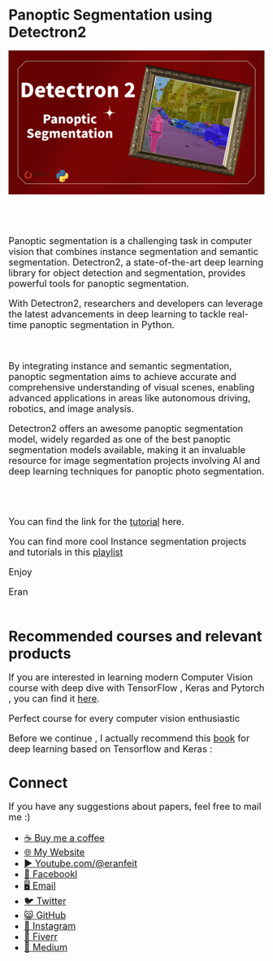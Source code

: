 # Panoptic Segmentation using Detectron2
<p align="center">
  <img width="800" src="Panoptic-Segmentation.png" "image">
</p>

##
<br/><br/> 

<font size= "4" >
Panoptic segmentation is a challenging task in computer vision that combines instance segmentation and semantic segmentation. Detectron2, a state-of-the-art deep learning library for object detection and segmentation, provides powerful tools for panoptic segmentation. 

With Detectron2, researchers and developers can leverage the latest advancements in deep learning to tackle real-time panoptic segmentation in Python. 

<br/><br/> 
By integrating instance and semantic segmentation, panoptic segmentation aims to achieve accurate and comprehensive understanding of visual scenes, enabling advanced applications in areas like autonomous driving, robotics, and image analysis. 

Detectron2 offers an awesome panoptic segmentation model, widely regarded as one of the best panoptic segmentation models available, making it an invaluable resource for image segmentation projects involving AI and deep learning techniques for panoptic photo segmentation.

<br/><br/> 

You can find the link for the [tutorial](https://youtu.be/MuzNooUNZSY) here. 

You can find more cool Instance segmentation projects and tutorials in this  [playlist](https://www.youtube.com/playlist?list=PLdkryDe59y4Y24C9LW1AjffKmgGUyaInz)


Enjoy

Eran
<br/><br/> 

</font>

# Recommended courses and relevant products 
<font size= "4" >

If you are interested in learning modern Computer Vision course with deep dive with TensorFlow , Keras and Pytorch , you can find it [here](http://bit.ly/3HeDy1V).

Perfect course for every computer vision enthusiastic

Before we continue , I actually recommend this [book](https://amzn.to/3STWZ2N) for deep learning based on Tensorflow and Keras : 



</font>

# Connect

<font size= "4" >
If you have any suggestions about papers, feel free to mail me :)

- [☕ Buy me a coffee](https://ko-fi.com/eranfeit)
- [🌐 My Website](https://eranfeit.net)
- [▶️ Youtube.com/@eranfeit](https://www.youtube.com/channel/UCTiWJJhaH6BviSWKLJUM9sg)
- [🐙 Facebookl](https://www.facebook.com/groups/3080601358933585)
- [🖥️ Email](mailto:feitgemel@gmail.com)
- [🐦 Twitter](https://twitter.com/eran_feit )
- [😸 GitHub](https://github.com/feitgemel)
- [📸 Instagram](https://www.instagram.com/eran_feit/)
- [🤝 Fiverr ](https://www.fiverr.com/s/mB3Pbb)
- [📝 Medium ](https://medium.com/@feitgemel)


</font>


